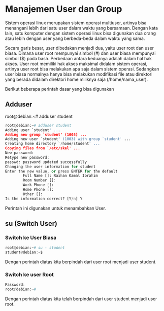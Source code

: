 # Manajemen User dan Group 

Sistem operasi linux merupakan sistem operasi multiuser, artinya bisa menangani lebih dari satu user dalam waktu yang bersamaan. Dengan kata lain, satu komputer dengan sistem operasi linux bisa digunakan dua orang atau lebih dengan user yang berbeda-beda dalam waktu yang sama.

Secara garis besar, user dibedakan menjadi dua, yaitu user root dan user biasa. Dimana user root mempunyai simbol (#) dan user biasa mempunyai simbol ($) pada bash. Perbedaan antara keduanya adalah dalam hal hak akses. User root memiliki hak akses maksimal didalam sistem operasi, artinya user root bisa melakukan apa saja dalam sistem operasi. Sedangkan user biasa normalnya hanya bisa melakukan modifikasi file atau direktori yang berada didalam direktori home miliknya saja (/home/nama_user).

Berikut beberapa perintah dasar yang bisa digunakan

## Adduser

root@debian:~# adduser student

``` py 
root@debian:~# adduser student
Adding user `student' ...
Adding new group `student' (1005) ...
Adding new user `student' (1003) with group `student' ...
Creating home directory `/home/student' ...
Copying files from `/etc/skel' ...
New password:
Retype new password:
passwd: password updated successfully
Changing the user information for student
Enter the new value, or press ENTER for the default
        Full Name []: Raihan Kamal Ibrahim
        Room Number []:
        Work Phone []:
        Home Phone []:
        Other []:
Is the information correct? [Y/n] Y 
```

Perintah ini digunakan untuk menambahkan User.

## su (Switch User)

### Switch ke User Biasa
``` py
root@debian:~# su - student
student@debian:~$
```
Dengan perintah diatas kita berpindah dari user root menjadi user student.

### Switch ke user Root

``` py student@debian:~$ su -
Password:
root@debian:~#
```

Dengan perintah diatas kita telah berpindah dari user student menjadi user root.






